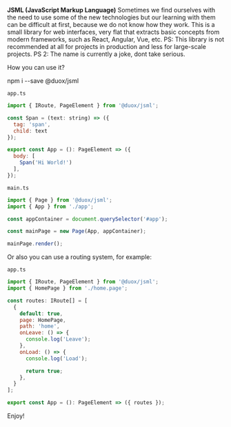 **JSML (JavaScript Markup Language)**
Sometimes we find ourselves with the need to use some of the new technologies but our learning with them can be difficult at first, because we do not know how they work.
This is a small library for web interfaces, very flat that extracts basic concepts from modern frameworks, such as React, Angular, Vue, etc.
PS: This library is not recommended at all for projects in production and less for large-scale projects.
PS 2: The name is currently a joke, dont take serious.

How you can use it?

  npm i --save @duox/jsml

`app.ts`
```javascript
import { IRoute, PageElement } from '@duox/jsml';

const Span = (text: string) => ({
  tag: 'span',
  child: text
});

export const App = (): PageElement => ({
  body: [
    Span('Hi World!')
  ],
});

```

`main.ts`

```javascript
import { Page } from '@duox/jsml';
import { App } from './app';

const appContainer = document.querySelector('#app');

const mainPage = new Page(App, appContainer);

mainPage.render();
```

Or also you can use a routing system, for example:

`app.ts`
```javascript
import { IRoute, PageElement } from '@duox/jsml';
import { HomePage } from './home.page';

const routes: IRoute[] = [
  {
    default: true,
    page: HomePage,
    path: 'home',
    onLeave: () => {
      console.log('Leave');
    },
    onLoad: () => {
      console.log('Load');

      return true;
    },
  }
];

export const App = (): PageElement => ({ routes });
```

Enjoy!